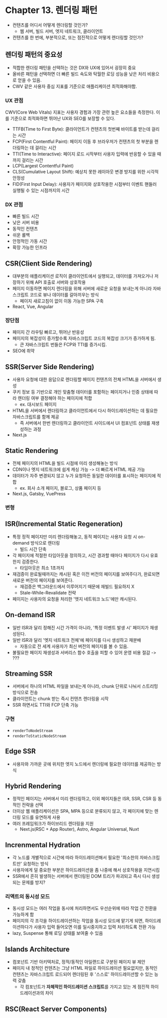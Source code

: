 # Chapter 13. 렌더링 패턴

- 컨텐츠를 어디서 어떻게 렌더링할 것인가?
  - 웹 서버, 빌드 서버, 엣지 네트워크, 클라이언트
- 컨텐츠를 한 번에, 부분적으로, 또는 점진적으로 어떻게 렌더링할 것인가?

## 렌더링 패턴의 중요성

- 적합한 렌더링 패턴을 선택하는 것은 DX와 UX에 있어서 굉장히 중요
- 올바른 패턴을 선택하면 더 빠른 빌드 속도와 탁월한 로딩 성능을 낮은 처리 비용으로 얻을 수 있음.
- CWV 같은 사용자 중심 지표를 기준으로 애플리케이션 최적화해야함.

### UX 관점

CWV(Core Web Vitals) 지표는 사용자 경험과 가장 관련 높은 요소들을 측정한다. 이를 기준으로 최적화하면 뛰어난 UX와 SEO를 보장할 수 있다.

- TTFB(Time to First Byte): 클라이언트가 컨텐츠의 첫번째 바이트를 받는데 걸리는 시간
- FCP(First Contentful Paint): 페이지 이동 후 브라우저가 컨텐츠의 첫 부분을 렌더링하는 데 걸리는 시간
- TTI(Time to Interactive): 페이지 로드 시작부터 사용자 입력에 반응할 수 있을 때까지 걸리는 시간
- LCP(Largest Contentful Paint)
- CLS(Cumulative Layout Shift): 예상치 못한 레이아웃 변경 방지를 위한 시각적 안정성
- FID(First Input Delay): 사용자가 페이지와 상호작용한 시점부터 이벤트 핸들러 실행될 수 있는 시점까지의 시간

### DX 관점

- 빠른 빌드 시간
- 낮은 서버 비용
- 동적인 컨텐츠
- 쉬운 롤백
- 안정적인 가동 시간
- 확장 가능한 인프라

## CSR(Client Side Rendering)

- 대부분의 애플리케이션 로직이 클라이언트에서 실행되고, 데이터를 가져오거나 저장하기 위해 API 호출로 서버와 상호작용
- 페이지 이동하면 페이지 렌더링을 위해 서버에 새로운 요청을 보내는게 아니라 자바스크립트 코드로 뷰나 데이터를 갈아끼우는 방식
  - 페이지 새로고침이 없이 이동 가능한 SPA 구축
- React, Vue, Angular

### 장단점

- 페이지 간 라우팅 빠르고, 뛰어난 반응성
- 페이지의 복잡성이 증가할수록 자바스크립트 코드의 복잡성 크기가 증가하게 됨.
  - 큰 자바스크립트 번들은 FCP와 TTI를 증가시킴.
- SEO에 취약

## SSR(Server Side Rendering)

- 사용자 요청에 대한 응답으로 렌더링할 페이지 컨텐츠의 전체 HTML을 서버에서 생성
- 쿠키 정보 등 기반으로 개인 맞춤형 데이터를 포함하는 페이지거나 인증 상태에 따라 렌더링 여부 결정해야 하는 페이지에 적합
  - ex. 대시보드 페이지
- HTML을 서버에서 렌더링하고 클라이언트에서 다시 하이드레이션하는 데 필요한 자바스크립트를 함께 제공
  - 즉 서버에서 한번 렌더링하고 클라이언트 사이드에서 UI 컴포넌트 상태를 재생성하는 과정
- Next.js

## Static Rendering

- 전체 페이지의 HTML을 빌드 시점에 미리 생성해놓는 방식
- CDN이나 엣지 네트워크에 쉽게 캐싱 가능 -> 더 빠르게 HTML 제공 가능
- 데이터가 자주 변경되지 않고 누가 요청하든 동일한 데이터를 표시하는 페이지에 적합
  - ex. 회사 소개 페이지, 블로그, 상품 페이지 등
- Next.js, Gatsby, VuePress

### 변형

## ISR(Incremental Static Regeneration)

- 특정 정적 페이지만 미리 렌더링해놓고, 동적 페이지는 사용자 요청 시 on-demand 방식으로 렌더링
  - 빌드 시간 단축
- 각 페이지에 적절한 타임아웃을 정의하고, 시간 경과할 때마다 페이지가 다시 유효한지 검증한다.
  - 타임아웃은 최소 1초까지
- 재검증이 완료될때까지는 캐시된 혹은 이전 버전의 페이지를 보여주다가, 완료되면 새로운 버전의 페이지를 보여준다.
  - 재검증은 백그라운드에서 이루어지기 때문에 재빌드 필요하지 X
  - Stale-While-Revalidate 전략
- 페이지는 사용자의 요청을 처리한 '엣지 네트워크 노드'에만 캐시된다.

## On-demand ISR

- 일반 ISR과 달리 정해진 시간 가격이 아니라, '특정 이벤트 발생 시' 페이지가 재생성된다.
- 일반 ISR과 달리 '엣지 네트워크 전체'에 페이지를 다시 생성하고 재분배
  - 자동으로 전 세계 사용자가 최신 버전의 페이지를 볼 수 있음.
- 불필요한 페이지 재생성과 서버리스 함수 호출을 피할 수 있어 운영 비용 절감 -> ???

## Streaming SSR

- 서버에서 하나의 HTML 파일을 보내는게 아니라, chunk 단위로 나눠서 스트리밍 방식으로 전송
- 클라이언트는 chunk 받는 즉시 컨텐츠 렌더링을 시작
- SSR 하면서도 TTI와 FCP 단축 가능

### 구현

- `renderToNodeStream`
- `renderToStaticNodeStream `

## Edge SSR

- 사용자와 가까운 곳에 위치한 엣지 노드에서 렌더링에 필요한 데이터를 제공하는 방식

## Hybrid Rendering

- 정적인 페이지는 서버에서 미리 렌더링하고, 이외 페이지들은 ISR, SSR, CSR 등 동적인 전략을 선택
- 더이상 웹 애플리케이션은 SPA, MPA 등으로 분류되지 않고, 각 페이지에 맞는 렌더링 모드를 유연하게 사용
- 여러 프레임워크가 하이브리드 렌더링을 지원
  - Next.js(RSC + App Router), Astro, Angular Universal, Nuxt

## Increnmental Hydration

- 각 노드를 개별적으로 시간에 따라 하이드레이션해서 필요한 '최소한의 자바스크립트만' 요청하는 방식
- 사용자에게 덜 중요한 부분은 하이드레이션을 좀 나중에 해서 상호작용을 지연시킴
- SSR에서 흔히 발생하는 서버에서 렌더링된 DOM 트리가 파괴되고 즉시 다시 생성되는 문제를 방지?

### 리액트의 동시성 모드

- 동시성 모드는 여러 작업을 동시에 처리하면서도 우선순위에 따라 작업 간 전환을 가능하게 함
- 페이지의 각 조각을 하이드레이션하는 작업을 동시성 모드에 맡기게 되면, 하이드레이션하다가 사용자 입력 들어오면 이를 일시중지하고 입력 처리하도록 전환 가능
- lazy, Suspense 통해 로딩 상태를 보여줄 수 있음

## Islands Architecture

- 컴포넌트 기반 아키텍처로, 정적/동적인 아일랜드로 구분된 페이지 뷰 제안
- 페이지 내 정적인 컨텐츠는 그냥 HTML 파일로 하이드레이션 필요없지만, 동적인 컨텐츠는 자바스크립트 로드되어 렌더링된 후 '스스로' 하이드레이션할 수 있는 능력 갖춤
  - 각 컴포넌트가 <b>자체적인 하이드레이션 스크립트</b>를 가지고 있는 게 점진적 하이드레이션과의 차이

## RSC(React Server Components)
